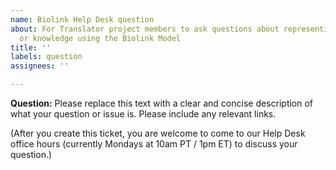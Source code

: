 ```yaml
---
name: Biolink Help Desk question
about: For Translator project members to ask questions about representing their data
  or knowledge using the Biolink Model
title: ''
labels: question
assignees: ''

---
```


**Question:**
Please replace this text with a clear and concise description of what your question or issue is. Please include any relevant links.

(After you create this ticket, you are welcome to come to our Help Desk office hours (currently Mondays at 10am PT / 1pm ET) to discuss your question.)
